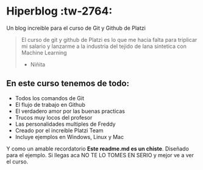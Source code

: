 # Hiperblog :tw-2764:
Un blog increible para el curso de Git y Github de Platzi
> El curso de git y github de Platzi es lo que me hacia falta para triplicar mi salario y lanzarme a la industria del tejido de lana sintetica con Machine Learning
> - Niñita

## En este curso tenemos de todo:
* Todos los comandos de Git
* El flujo de trabajo en Github
* El verdadero amor por las buenas practicas
* Trucos muy locos del profesor
* Las personalidades multiples de Freddy
* Creado por el increible Platzi Team
* Incluye ejemplos en Windows, Linux y Mac

Y como un amable recordatorio **Este readme.md es un chiste**. Diseñado para el ejemplo. Si llegas aca NO TE LO TOMES EN SERIO y mejor ve a ver el curso.